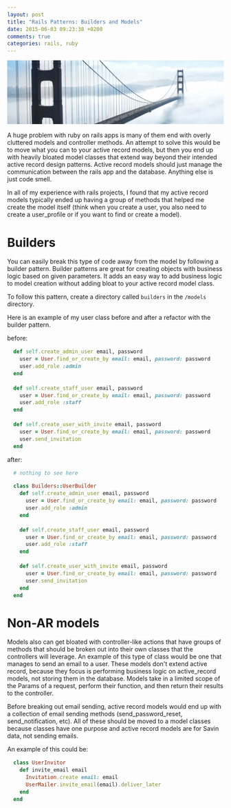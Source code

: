 ```yaml
---
layout: post
title: "Rails Patterns: Builders and Models"
date: 2015-06-03 09:23:38 +0200
comments: true
categories: rails, ruby
---
```

<img src="/images/sf-bridge.jpg" title="Rails Patterns: Builders and Models" class="banner-img"/>

A huge problem with ruby on rails apps is many of them end with overly cluttered models and controller methods. An attempt to solve this would be to move what you can to your active record models, but then you end up with heavily bloated model classes that extend way beyond their intended active record design patterns.  Active record models should just manage the communication between the rails app and the database.  Anything else is just code smell.

In all of my experience with rails projects, I found that my active record models typically ended up having a group of methods that helped me create the model itself (think when you create a user, you also need to create a user_profile or if you want to find or create a model).


# Builders 
You can easily break this type of code away from the model by following a builder pattern. Builder patterns are great for creating objects with business logic based on given parameters.  It adds an easy way to add business logic to model creation without adding bloat to your active record model class.

To follow this pattern, create a directory called `builders` in the `/models` directory.

Here is an example of my user class before and after a refactor with the builder pattern.

before:

```ruby user.rb
  def self.create_admin_user email, password
    user = User.find_or_create_by email: email, password: password
    user.add_role :admin
  end

  def self.create_staff_user email, password
    user = User.find_or_create_by email: email, password: password
    user.add_role :staff
  end

  def self.create_user_with_invite email, password
    user = User.find_or_create_by email: email, password: password
    user.send_invitation
  end
```

after:

```ruby user.rb
  # nothing to see here
```

```ruby /builders/user_builder.rb
  class Builders::UserBuilder
    def self.create_admin_user email, password
      user = User.find_or_create_by email: email, password: password
      user.add_role :admin
    end

    def self.create_staff_user email, password
      user = User.find_or_create_by email: email, password: password
      user.add_role :staff
    end

    def self.create_user_with_invite email, password
      user = User.find_or_create_by email: email, password: password
      user.send_invitation
    end
  end
```

# Non-AR models
Models also can get bloated with controller-like actions that have groups of methods that should be broken out into their own classes that the controllers will leverage.  An example of this type of class would be one that manages to send an email to a user.  These models don't extend active record, because they focus is performing business logic on active_record models, not storing them in the database.  Models take in a limited scope of the Params of a request, perform their function, and then return their results to the controller. 

Before breaking out email sending, active record models would end up with a collection of email sending methods (send_password_reset, send_notification, etc). All of these should be moved to a model classes because classes have one purpose and active record models are for Savin data, not sending emails.

An example of this could be:

```ruby user_invitor.rb
  class UserInvitor
    def invite_email email
      Invitation.create email: email
      UserMailer.invite_email(email).deliver_later
    end
  end
```